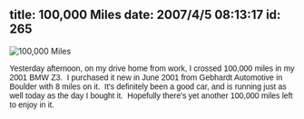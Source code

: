 title: 100,000 Miles
date: 2007/4/5 08:13:17
id: 265
---
![100,000 Miles](/journal_images/mini-DSC00038-journal.jpg)

<font face="Arial">Yesterday afternoon, on my drive home from work, I crossed 100,000 miles in my 2001 BMW Z3.  I purchased it new in June 2001 from Gebhardt Automotive in Boulder with 8 miles on it.  It's definitely been a good car, and is running just as well today as the day I bought it.  Hopefully there's yet another 100,000 miles left to enjoy in it.</font>